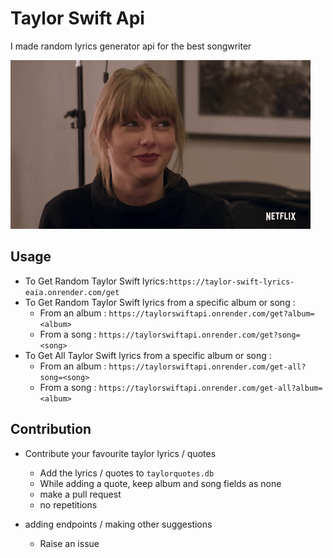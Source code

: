# Taylor Swift Api

I made random lyrics generator api for the best songwriter

![](taylor.gif)

## Usage
* To Get Random Taylor Swift lyrics```:https://taylor-swift-lyrics-eaia.onrender.com/get```
* To Get Random Taylor Swift lyrics from a specific album or song :
  * From an album : ```https://taylorswiftapi.onrender.com/get?album=<album>```
  * From a song : ```https://taylorswiftapi.onrender.com/get?song=<song>```
* To Get All Taylor Swift lyrics from a specific album or song :
  * From an album : ```https://taylorswiftapi.onrender.com/get-all?song=<song>```
  * From a song : ```https://taylorswiftapi.onrender.com/get-all?album=<album>```

## Contribution

* Contribute your favourite taylor lyrics / quotes
  * Add the lyrics / quotes to `taylorquotes.db`
  * While adding a quote, keep album and song fields as none
  * make a pull request
  * no repetitions

* adding endpoints / making other suggestions
    * Raise an issue





